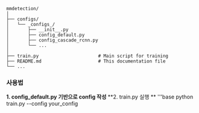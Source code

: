 
```
mmdetection/
│
├── configs/
│   └── _configs_/
│       ├── __init__.py          
│       ├── config_default.py     
│       ├── config_cascade_rcnn.py 
│       └── ...                   
│
├── train.py                      # Main script for training
├── README.md                     # This documentation file
└── ...
```

### 사용법
**1. config_default.py 기반으로 config 작성**
**2. train.py 실행 **
  '''base
  python train.py --config your_config
